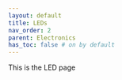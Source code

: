 ```yaml
---
layout: default
title: LEDs
nav_order: 2
parent: Electronics
has_toc: false # on by default
---
```

This is the LED page